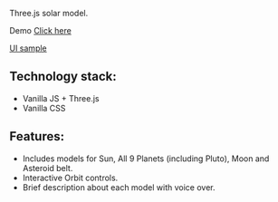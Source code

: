 Three.js solar model.

Demo
[Click here]()

[UI sample](./sampleImages)

## Technology stack:

-   Vanilla JS + Three.js
-   Vanilla CSS

## Features:

-   Includes models for Sun, All 9 Planets (including Pluto), Moon and Asteroid belt.
-   Interactive Orbit controls.
-   Brief description about each model with voice over.

